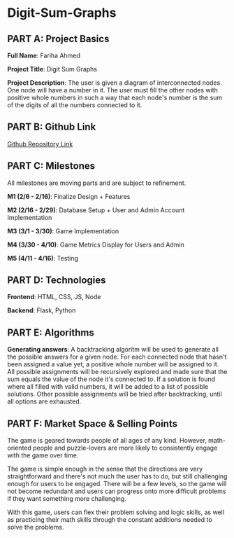 # Digit-Sum-Graphs

## PART A: Project Basics
**Full Name**: Fariha Ahmed

**Project Title**: Digit Sum Graphs

**Project Description**: The user is given a diagram of interconnected nodes. One node will have a number in it. The user must fill the other nodes with positive whole numbers in such a way that each node's number is the sum of the digits of all the numbers connected to it.


## PART B: Github Link
[Github Repository Link](https://github.com/fahmed0710/Digit-Sum-Graphs)


## PART C: Milestones
All milestones are moving parts and are subject to refinement.

**M1 (2/6 - 2/16)**: Finalize Design + Features

**M2 (2/16 - 2/29)**: Database Setup + User and Admin Account Implementation

**M3 (3/1 - 3/30)**: Game Implementation

**M4 (3/30 - 4/10)**: Game Metrics Display for Users and Admin

**M5 (4/11 - 4/16)**: Testing


## PART D: Technologies
**Frontend**: HTML, CSS, JS, Node

**Backend**: Flask, Python


## PART E: Algorithms
**Generating answers**: A backtracking algoritm will be used to generate all the possible answers for a given node. For each connected node that hasn't been assigned a value yet, a positive whole number will be assigned to it. All possible assignments will be recursively explored and made sure that the sum equals the value of the node it's connected to. If a solution is found where all filled with valid numbers, it will be added to a list of possible solutions. Other possible assignments will be tried after backtracking, until all options are exhausted. 


## PART F: Market Space & Selling Points
The game is geared towards people of all ages of any kind. However, math-oriented people and puzzle-lovers are more likely to consistently engage with the game over time. 

The game is simple enough in the sense that the directions are very straightforward and there's not much the user has to do, but still challenging enough for users to be engaged. There will be a few levels, so the game will not become redundant and users can progress onto more difficult problems if they want something more challenging.

With this game, users can flex their problem solving and logic skills, as well as practicing their math skills through the constant additions needed to solve the problems.
